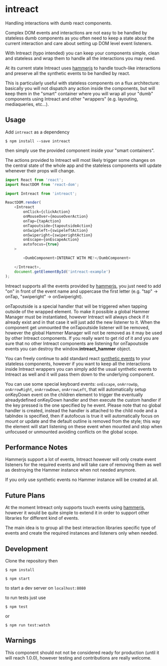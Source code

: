 intreact
========

Handling interactions with dumb react components.

Complex DOM events and interactions are not easy to be handled by stateless dumb
components as you often need to keep a state about the current interaction and
care about setting up DOM level event listeners.

With Intreact (typo intended) you can keep your components simple, clean and
stateless and wrap them to handle all the interactions you may need.

At its current state Intreact uses [hammerjs](http://hammerjs.github.io/) to handle touch-like interactions
and preserve all the synthetic events to be handled by react.

This is particularly useful with stateless components on a flux architecture:
basically you will not dispatch any action inside the components, but will keep
them in the "smart" container where you will wrap all your "dumb"
components using Intreact and other "wrappers" (e.g. layouting,
mediaqueries, etc...).

Usage
-----
Add `intreact` as a dependency

`$ npm install --save intreact`

then simply use the provided component inside your "smart containers".

The actions provided to Intreact will most likely trigger some changes on the
central state of the whole app and the stateless components will update whenever
their props will change.

```javascript
import React from 'react';
import ReactDOM from 'react-dom';

import Intreact from 'intreact';

ReactDOM.render(
    <Intreact
        onClick={clickAction}
        onMouseOver={mouseOverAction}
        onTap={tapAction}
        onTapoutside={tapoutsideAction}
        onSwipeleft={swipeleftAction}
        onSwiperight={swiperightAction}
        onEscape={onEscapeAction}
        autofocus={true}
    >

        <DumbComponent>INTERACT WITH ME!</DumbComponent>

    </Intreact>,
    document.getElementById('intreact-example')
);

```

Intreact supports all the events provided by [hammerjs](http://hammerjs.github.io/), you just need to add "on"
in front of the event name and uppercase the first letter (e.g. "tap" -> onTap,
"swiperight" -> onSwiperight).

onTapoutside is a special handler that will be triggered when tapping outside of the wrapped element. To make it possible a global Hammer Manager must be instantiated, however Intreact will always check if it already exist and in that case it will just add the new listener to it. When the component get unmounted the onTapoutside listener will be removed, however the global Hammer Manager will not be removed as it may be used by other Intreact components. If you really want to get rid of it and you are sure that no other Intreact components are listening for onTapoutside events you can destroy the window.__intreact_hammer__ object.

You can freely continue to add standard react [synthetic events](https://facebook.github.io/react/docs/events.html) to your stateless
components, however if you want to keep all the interactions inside Intreact
wrappers you can simply add the usual synthetic events to Intreact as well and
it will pass them down to the underlying component.

You can use some special keyboard events: `onEscape`, `onArrowUp`, `onArrowRight`, `onArrowDown`, `onArrowLeft`, that will automatically setup onKeyDown event on the children element to trigger the eventually alreadydefined onKeyDown handler and then execute the custom handler if the key pressed is the one specified by he event. Please note that no global handler is created, instead the handler is attached to the child node and a tabIndex is specified, then if autofocus is true it will automatically focus on mount or update and the default outline is removed from the style; this way the element will start listening on these event when mounted and stop when unfocused or unmounted avoiding conflicts on the global scope.

Performance Notes
-----------------
Hammerjs support a lot of events, Intreact however will only create event
listeners for the required events and will take care of removing them as well as
destroying the Hammer instance when not needed anymore.

If you only use synthetic events no Hammer instance will be created at all.

Future Plans
------------
At the moment Intreact only supports touch events using [hammerjs](http://hammerjs.github.io/), however it
would be quite simple to extend it in order to support other libraries for
different kind of events.

The main idea is to group all the best interaction libraries specific type of
events and create the required instances and listeners only when needed.

Development
-----------
Clone the repository then

`$ npm install`

`$ npm start`

to start a dev server on `localhost:8080`

to run tests just use

`$ npm test`

or

`$ npm run test:watch`

Warnings
--------
This component should not not be considered ready for production (until it will reach 1.0.0),
however testing and contributions are really welcome.
